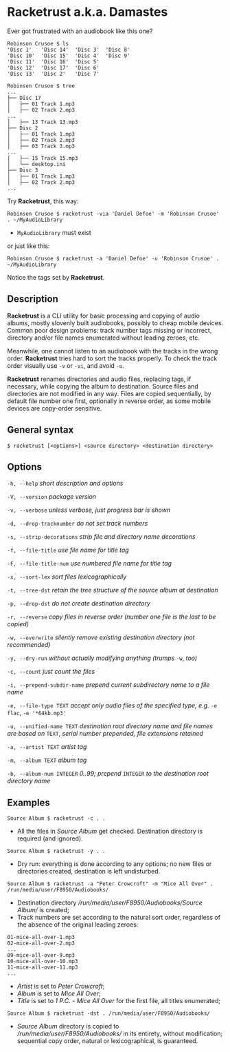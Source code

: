 # Racketrust a.k.a. Damastes

Ever got frustrated with an audiobook like this one?

    Robinson Crusoe $ ls
    'Disc 1'   'Disc 14'  'Disc 3'  'Disc 8'
    'Disc 10'  'Disc 15'  'Disc 4'  'Disc 9'
    'Disc 11'  'Disc 16'  'Disc 5'
    'Disc 12'  'Disc 17'  'Disc 6'
    'Disc 13'  'Disc 2'   'Disc 7'

    Robinson Crusoe $ tree
    ...
    ├── Disc 17
    │   ├── 01 Track 1.mp3
    │   ├── 02 Track 2.mp3
    ...
    │   ├── 13 Track 13.mp3
    ├── Disc 2
    │   ├── 01 Track 1.mp3
    │   ├── 02 Track 2.mp3
    │   ├── 03 Track 3.mp3
    ...
    │   ├── 15 Track 15.mp3
    │   └── desktop.ini
    ├── Disc 3
    │   ├── 01 Track 1.mp3
    │   ├── 02 Track 2.mp3
    ...

Try **Racketrust**, this way:

    Robinson Crusoe $ racketrust -via 'Daniel Defoe' -m 'Robinson Crusoe' . ~/MyAudioLibrary

- `MyAudioLibrary` must exist

or just like this:

    Robinson Crusoe $ racketrust -a 'Daniel Defoe' -u 'Robinson Crusoe' . ~/MyAudioLibrary

Notice the tags set by **Racketrust**.

## Description

**Racketrust** is a CLI utility for basic processing and copying of audio
albums, mostly slovenly built audiobooks, possibly to cheap mobile
devices. Common poor design problems: track number tags missing or
incorrect, directory and/or file names enumerated without leading
zeroes, etc.

Meanwhile, one cannot listen to an audiobook with the tracks in the
wrong order. **Racketrust** tries hard to sort the tracks properly. To
check the track order visually use `-v` or `-vi`, and avoid `-u`.

**Racketrust** renames directories and audio files, replacing tags, if
necessary, while copying the album to destination. Source files and
directories are not modified in any way. Files are copied sequentially,
by default file number one first, optionally in reverse order, as some
mobile devices are copy-order sensitive.

## General syntax

    $ racketrust [<options>] <source directory> <destination directory>

## Options

`-h, --help` _short description and options_

`-V, --version` _package version_

`-v, --verbose` _unless verbose, just progress bar is shown_

`-d, --drop-tracknumber` _do not set track numbers_

`-s, --strip-decorations` _strip file and directory name decorations_

`-f, --file-title` _use file name for title tag_

`-F, --file-title-num` _use numbered file name for title tag_

`-x, --sort-lex` _sort files lexicographically_

`-t, --tree-dst` _retain the tree structure of the source album at
destination_

`-p, --drop-dst` _do not create destination directory_

`-r, --reverse` _copy files in reverse order (number one file is the
last to be copied)_

`-w, --overwrite` _silently remove existing destination directory (not
recommended)_

`-y, --dry-run` _without actually modifying anything (trumps_ `-w`,
_too)_

`-c, --count` _just count the files_

`-i, --prepend-subdir-name` _prepend current subdirectory name to a file
name_

`-e, --file-type TEXT` _accept only audio files of the specified type,
e.g._ `-e flac`, `-e '*64kb.mp3'`

`-u, --unified-name TEXT` _destination root directory name and file
names are based on_ `TEXT`, _serial number prepended, file extensions
retained_

`-a, --artist TEXT` _artist tag_

`-m, --album TEXT` _album tag_

`-b, --album-num INTEGER` _0..99; prepend_ `INTEGER` _to the destination
root directory name_

## Examples

```
Source Album $ racketrust -c . .
```

- All the files in _Source Album_ get checked. Destination directory
  is required (and ignored).

```
Source Album $ racketrust -y . .
```

- Dry run: everything is done according to any options; no new files
  or directories created, destination is left undisturbed.

```
Source Album $ racketrust -a "Peter Crowcroft" -m "Mice All Over" . /run/media/user/F8950/Audiobooks/
```

- Destination directory _/run/media/user/F8950/Audiobooks/Source
  Album/_ is created;
- Track numbers are set according to the natural sort order,
  regardless of the absence of the original leading zeroes:

```
01-mice-all-over-1.mp3
02-mice-all-over-2.mp3
...
09-mice-all-over-9.mp3
10-mice-all-over-10.mp3
11-mice-all-over-11.mp3
...
```

- _Artist_ is set to _Peter Crowcroft_;
- _Album_ is set to _Mice All Over_;
- _Title_ is set to _1 P.C. - Mice All Over_ for the first file, all
  titles enumerated;

```
Source Album $ racketrust -dst . /run/media/user/F8950/Audiobooks/
```

- _Source Album_ directory is copied to
  _/run/media/user/F8950/Audiobooks/_ in its entirety, without
  modification; sequential copy order, natural or lexicographical, is
  guaranteed.
